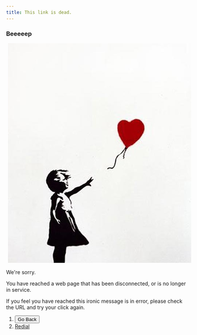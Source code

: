 ```yaml
---
title: This link is dead. 
---
```


### Beeeeep

<img src="/img/banksyheart.jpg" alt="Banksy heart" align="laft" hspace="5">

We're sorry. 


You have reached a web page that has been disconnected, or is no longer in service. 

If you feel you have reached this ironic message is in error, please check the URL and try your click again.

1. <button onclick="goBack()">Go Back</button>
2. [Redial](keithbuhler.com)

<script>
function goBack() {
    window.history.back();
}
</script>


